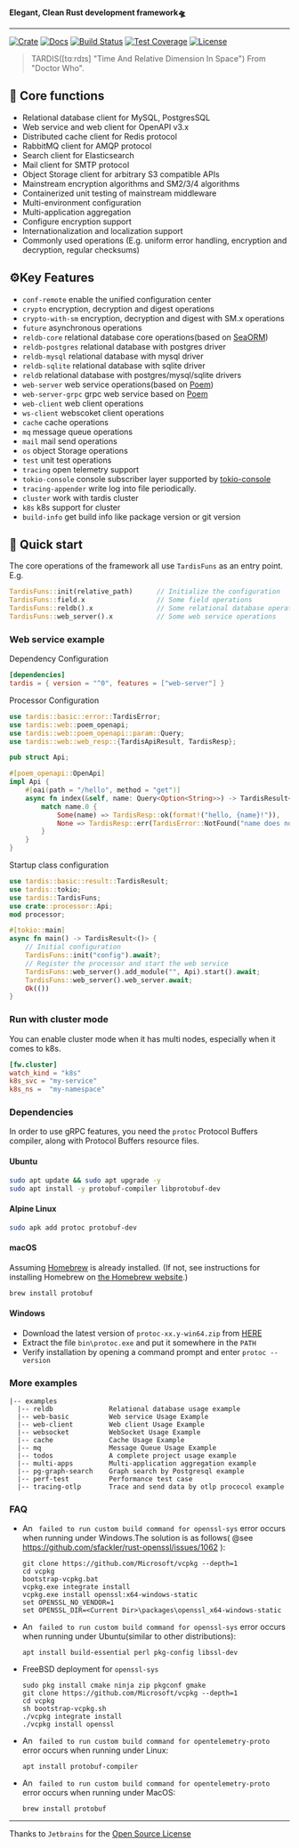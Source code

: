 
**Elegant, Clean Rust development framework🛸**

---

[![Crate](https://img.shields.io/crates/v/tardis.svg)](https://crates.io/crates/tardis)
[![Docs](https://docs.rs/tardis/badge.svg)](https://docs.rs/tardis)
[![Build Status](https://github.com/ideal-world/tardis/actions/workflows/cicd.yml/badge.svg)](https://github.com/ideal-world/tardis/actions/workflows/cicd.yml)
[![Test Coverage](https://codecov.io/gh/ideal-world/tardis/branch/main/graph/badge.svg?token=L1LQ8DLUS2)](https://codecov.io/gh/ideal-world/tardis)
[![License](https://img.shields.io/github/license/ideal-world/tardis)](https://github.com/ideal-world/tardis/blob/main/LICENSE)

> TARDIS(\[tɑːrdɪs\] "Time And Relative Dimension In Space") From "Doctor Who".

## 💖 Core functions

* Relational database client for MySQL, PostgresSQL
* Web service and web client for OpenAPI v3.x
* Distributed cache client for Redis protocol
* RabbitMQ client for AMQP protocol
* Search client for Elasticsearch
* Mail client for SMTP protocol
* Object Storage client for arbitrary S3 compatible APIs
* Mainstream encryption algorithms and SM2/3/4 algorithms
* Containerized unit testing of mainstream middleware
* Multi-environment configuration
* Multi-application aggregation
* Configure encryption support
* Internationalization and localization support
* Commonly used operations (E.g. uniform error handling, encryption and decryption, regular checksums)

## ⚙️Key Features

* ``conf-remote`` enable the unified configuration center
* ``crypto`` encryption, decryption and digest operations
* ``crypto-with-sm`` encryption, decryption and digest with SM.x operations
* ``future`` asynchronous operations
* ``reldb-core`` relational database core operations(based on [SeaORM](https://github.com/SeaQL/sea-orm))
* ``reldb-postgres`` relational database with postgres driver
* ``reldb-mysql`` relational database with mysql driver
* ``reldb-sqlite`` relational database with sqlite driver
* ``reldb`` relational database with postgres/mysql/sqlite drivers
* ``web-server`` web service operations(based on [Poem](https://github.com/poem-web/poem))
* ``web-server-grpc`` grpc web service based on [Poem](https://github.com/poem-web/poem)
* ``web-client`` web client operations
* ``ws-client`` webscoket client operations
* ``cache`` cache operations
* ``mq`` message queue operations
* ``mail`` mail send operations
* ``os`` object Storage operations
* ``test`` unit test operations
* ``tracing`` open telemetry support
* ``tokio-console`` console subscriber layer supported by [tokio-console](https://github.com/tokio-rs/console)
* ``tracing-appender`` write log into file periodically.
* ``cluster`` work with tardis cluster
* ``k8s`` k8s support for cluster
* ``build-info`` get build info like package version or git version

## 🚀 Quick start

The core operations of the framework all use ``TardisFuns`` as an entry point.
E.g.

```rust ignore
TardisFuns::init(relative_path)      // Initialize the configuration
TardisFuns::field.x                  // Some field operations
TardisFuns::reldb().x                // Some relational database operations
TardisFuns::web_server().x           // Some web service operations
```

### Web service example

Dependency Configuration

```toml
[dependencies]
tardis = { version = "^0", features = ["web-server"] }
```

Processor Configuration

```rust ignore
use tardis::basic::error::TardisError;
use tardis::web::poem_openapi;
use tardis::web::poem_openapi::param::Query;
use tardis::web::web_resp::{TardisApiResult, TardisResp};

pub struct Api;

#[poem_openapi::OpenApi]
impl Api {
    #[oai(path = "/hello", method = "get")]
    async fn index(&self, name: Query<Option<String>>) -> TardisResult<String> {
        match name.0 {
            Some(name) => TardisResp::ok(format!("hello, {name}!")),
            None => TardisResp::err(TardisError::NotFound("name does not exist".to_string())),
        }
    }
}
```

Startup class configuration

```rust ignore
use tardis::basic::result::TardisResult;
use tardis::tokio;
use tardis::TardisFuns;
use crate::processor::Api;
mod processor;

#[tokio::main]
async fn main() -> TardisResult<()> {
    // Initial configuration
    TardisFuns::init("config").await?;
    // Register the processor and start the web service
    TardisFuns::web_server().add_module("", Api).start().await;
    TardisFuns::web_server().web_server.await;
    Ok(())
}
```
### Run with cluster mode
You can enable cluster mode when it has multi nodes, especially when it comes to k8s.
```toml
[fw.cluster]
watch_kind = "k8s"
k8s_svc = "my-service"
k8s_ns =  "my-namespace"
```

### Dependencies

In order to use gRPC features, you need the `protoc` Protocol Buffers compiler, along with Protocol Buffers resource files.

#### Ubuntu

```bash
sudo apt update && sudo apt upgrade -y
sudo apt install -y protobuf-compiler libprotobuf-dev
```

#### Alpine Linux

```sh
sudo apk add protoc protobuf-dev
```

#### macOS

Assuming [Homebrew](https://brew.sh/) is already installed. (If not, see instructions for installing Homebrew on [the Homebrew website](https://brew.sh/).)

```zsh
brew install protobuf
```

#### Windows

- Download the latest version of `protoc-xx.y-win64.zip` from [HERE](https://github.com/protocolbuffers/protobuf/releases/latest)
- Extract the file `bin\protoc.exe` and put it somewhere in the `PATH`
- Verify installation by opening a command prompt and enter `protoc --version`

### More examples

```plaintext ignore
|-- examples
  |-- reldb              Relational database usage example
  |-- web-basic          Web service Usage Example
  |-- web-client         Web client Usage Example
  |-- websocket          WebSocket Usage Example
  |-- cache              Cache Usage Example
  |-- mq                 Message Queue Usage Example
  |-- todos              A complete project usage example
  |-- multi-apps         Multi-application aggregation example
  |-- pg-graph-search    Graph search by Postgresql example
  |-- perf-test          Performance test case
  |-- tracing-otlp       Trace and send data by otlp prococol example
```

### FAQ

* An `` failed to run custom build command for openssl-sys`` error occurs when running under Windows.The solution is as follows( @see <https://github.com/sfackler/rust-openssl/issues/1062> ):

  ```shell
  git clone https://github.com/Microsoft/vcpkg --depth=1
  cd vcpkg
  bootstrap-vcpkg.bat
  vcpkg.exe integrate install
  vcpkg.exe install openssl:x64-windows-static
  set OPENSSL_NO_VENDOR=1
  set OPENSSL_DIR=<Current Dir>\packages\openssl_x64-windows-static
  ```
* An `` failed to run custom build command for openssl-sys`` error occurs when running under Ubuntu(similar to other distributions):

  ```shell
  apt install build-essential perl pkg-config libssl-dev
  ```
* FreeBSD deployment for ``openssl-sys``

  ```shell
  sudo pkg install cmake ninja zip pkgconf gmake
  git clone https://github.com/Microsoft/vcpkg --depth=1
  cd vcpkg
  sh bootstrap-vcpkg.sh
  ./vcpkg integrate install
  ./vcpkg install openssl
  ```
* An `` failed to run custom build command for opentelemetry-proto`` error occurs when running under Linux:

  ```shell
  apt install protobuf-compiler
  ```
* An `` failed to run custom build command for opentelemetry-proto`` error occurs when running under MacOS:

  ```shell
  brew install protobuf
  ```

---

Thanks to `Jetbrains` for the [Open Source License](https://www.jetbrains.com/community/opensource/)
